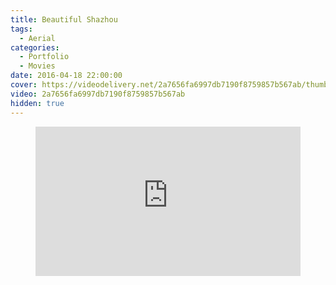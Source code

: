 ```yaml
---
title: Beautiful Shazhou
tags:
  - Aerial
categories:
  - Portfolio
  - Movies
date: 2016-04-18 22:00:00
cover: https://videodelivery.net/2a7656fa6997db7190f8759857b567ab/thumbnails/thumbnail.jpg?time=2m56s
video: 2a7656fa6997db7190f8759857b567ab
hidden: true
---
```


<figure>
  <div style="position: relative; padding-top: 56.25%;"><iframe src="https://iframe.videodelivery.net/2a7656fa6997db7190f8759857b567ab?poster=https%3A%2F%2Fvideodelivery.net%2F2a7656fa6997db7190f8759857b567ab%2Fthumbnails%2Fthumbnail.jpg%3Ftime%3D2m56s%26height%3D600" style="border: none; position: absolute; top: 0; left: 0; height: 100%; width: 100%;" allow="accelerometer; gyroscope; autoplay; encrypted-media; picture-in-picture;" allowfullscreen="true"></iframe></div>
</figure>
